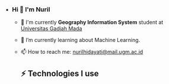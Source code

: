 - ### Hi 👋 I'm Nuril
  

  * 🔭 I'm currently **Geography Information System** student at [Universitas Gadjah Mada](https://ugm.ac.id/)

  - 🌱 I’m currently learning about Machine Learning.
  
  - 📫 How to reach me: nurilhidayati@mail.ugm.ac.id

    ## ⚡  Technologies I use 

    <br>

